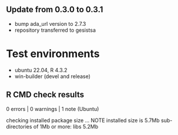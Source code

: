 ## Update from 0.3.0 to 0.3.1

* bump ada_url version to 2.7.3
* repository transferred to gesistsa


# Test environments
* ubuntu 22.04, R 4.3.2
* win-builder (devel and release)

## R CMD check results

0 errors | 0 warnings | 1 note (Ubuntu)

checking installed package size ... NOTE
   installed size is  5.7Mb
   sub-directories of 1Mb or more:
   libs   5.2Mb